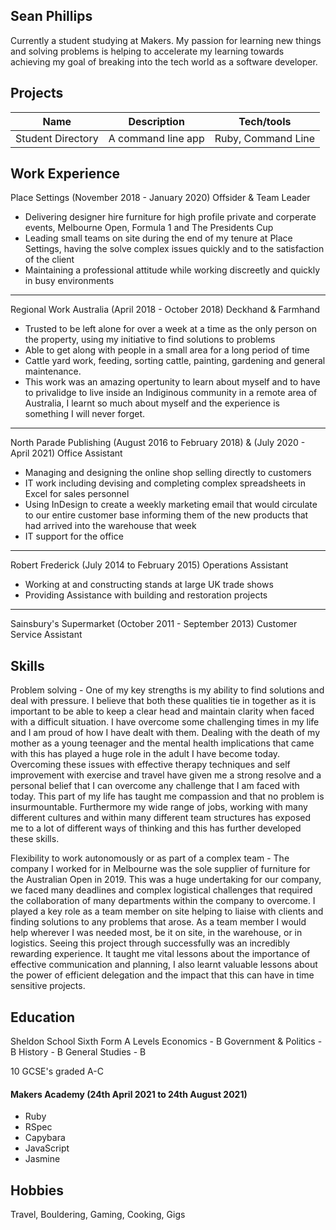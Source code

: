 ## Sean Phillips

Currently a student studying at Makers. My passion for learning new things and solving problems is helping to accelerate my 
learning towards achieving my goal of breaking into the tech world as a software developer.

## Projects

| Name                         | Description       | Tech/tools        |
| ---------------------------- | ----------------- | ----------------- |
| Student Directory            | A command line app| Ruby, Command Line|


## Work Experience
Place Settings (November 2018 - January 2020)
Offsider & Team Leader
- Delivering designer hire furniture for high profile private and corperate events, Melbourne Open, Formula 1 and The Presidents Cup
- Leading small teams on site during the end of my tenure at Place Settings, having the solve complex issues quickly and to the 
  satisfaction of the client
- Maintaining a professional attitude while working discreetly and quickly in busy environments
-------------------------------------------------------------
Regional Work Australia (April 2018 - October 2018)
Deckhand & Farmhand
- Trusted to be left alone for over a week  at a time as the only person on the property, using my initiative to find solutions to problems
- Able to get along with people in a small area for a long period of time
- Cattle yard work, feeding, sorting cattle, painting, gardening and general maintenance.
- This work was an amazing opertunity to learn about myself and to have to privalidge to live inside an Indiginous community in 
  a remote area of Australia, I learnt so much about myself and the experience is something I will never forget. 
-------------------------------------------------------------
North Parade Publishing (August 2016 to February 2018) & (July 2020 - April 2021)
Office Assistant
- Managing and designing the online shop selling directly to customers
- IT work including devising and completing complex spreadsheets in Excel for sales personnel
- Using InDesign to create a weekly marketing email that would circulate to our entire customer base informing them 
  of the new products that had arrived into the warehouse that week
- IT support for the office
-------------------------------------------------------------
Robert Frederick (July 2014 to February 2015)
Operations Assistant
- Working at and constructing stands at large UK trade shows
- Providing Assistance with building and restoration projects
-------------------------------------------------------------
Sainsbury's Supermarket (October 2011 - September 2013)
Customer Service Assistant

## Skills

Problem solving - One of my key strengths is my ability to find solutions and deal with pressure. I believe that both these qualities tie in together as it is important to be able to keep a clear head and maintain clarity when faced with a difficult situation. I have overcome some challenging times in my life and I am proud of how I have dealt with them. Dealing with the death of my mother as a young teenager and the mental health implications that came with this has played a huge role in the adult I have become today. Overcoming these issues with effective therapy techniques and self improvement with exercise and travel have given me a strong resolve and a personal belief that I can overcome any challenge that I am faced with today. This part of my life has taught me compassion and that no problem is insurmountable. Furthermore my wide range of jobs, working with many different cultures and within many different team structures has exposed me to a lot of different ways of thinking and this has further developed these skills. 

Flexibility to work autonomously or as part of a complex team -  The company I worked for in Melbourne was the sole supplier of furniture for the Australian Open in 2019. This was a huge undertaking for our company, we faced many deadlines and complex logistical challenges that required the collaboration of many departments within the company to overcome. I played a key role as a team member on site helping to liaise with clients and finding solutions to any problems that arose. As a team member I would help wherever I was needed most, be it on site, in the warehouse, or in logistics. Seeing this project through successfully was an incredibly rewarding experience. It taught me vital lessons about the importance of effective communication and planning, I also learnt valuable lessons about the power of efficient delegation and the impact that this can have in time sensitive projects. 


## Education

Sheldon School Sixth Form
A Levels
Economics - B
Government & Politics - B
History - B
General Studies - B

10 GCSE's graded A-C

#### Makers Academy (24th April 2021 to 24th August 2021)
- Ruby
- RSpec
- Capybara
- JavaScript
- Jasmine

## Hobbies

Travel, Bouldering, Gaming, Cooking, Gigs 
